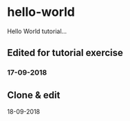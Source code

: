 # hello-world
Hello World tutorial...

## Edited for tutorial exercise

### 17-09-2018

## Clone & edit
18-09-2018
